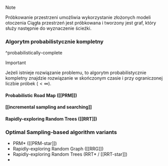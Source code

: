 
>[!NOTE]
> Próbkowanie przestrzeni umożliwia wykorzystanie złożonych modeli otoczenia
> Ciągła przestrzeń jest próbkowana i tworzony jest graf, który służy następnie do wyznaczenie ścieżki.

### Algorytm probabilistycznie kompletny
^probabilistically-complete
>[!IMPORTANT]
>Jeżeli istnieje rozwiązanie problemu, to algorytm probabilistycznie kompletny znajdzie rozwiązanie w skończonym czasie i przy ograniczonej liczbie próbek $(<\infty)$.
>

#### Probabilistic Road Map ([[PRM]])

#### [[incremental sampling and searching]]

#### Rapidly-exploring Random Trees ([[RRT]])

### Optimal Sampling-based algorithm variants
- PRM* ([[PRM-star]])
- Rapidly-exploring Random Graph ([[RRG]])
- Rapidly-exploring Random Trees (RRT* / [[RRT-star]])
- 
